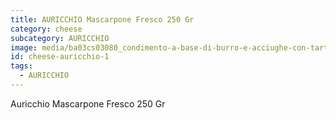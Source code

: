```yaml
---
title: AURICCHIO Mascarpone Fresco 250 Gr
category: cheese
subcategory: AURICCHIO
image: media/ba03cs03080_condimento-a-base-di-burro-e-acciughe-con-tartufo.jpg
id: cheese-auricchio-1
tags:
  - AURICCHIO
---
```


Auricchio Mascarpone Fresco 250 Gr
